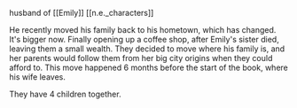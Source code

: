 husband of [[Emily]] [[n.e._characters]]

He recently moved his family back to his hometown, which has changed. It's bigger now. Finally opening up a coffee shop, after Emily's sister died, leaving them a small wealth. They decided to move where his family is, and her parents would follow them from her big city origins when they could afford to. This move happened 6 months before the start of the book, where his wife leaves.

They have 4 children together.